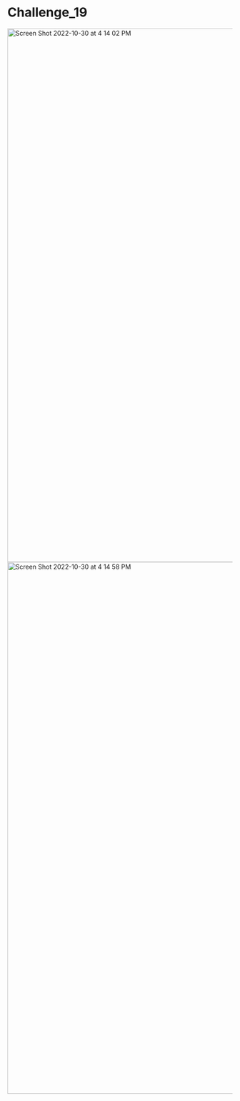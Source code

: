 # Challenge_19

<img width="1195" alt="Screen Shot 2022-10-30 at 4 14 02 PM" src="https://user-images.githubusercontent.com/105071493/198906907-4a8b6d88-c5fa-4cb6-b5a2-c8b1fc437cbb.png">

<img width="1191" alt="Screen Shot 2022-10-30 at 4 14 58 PM" src="https://user-images.githubusercontent.com/105071493/198906914-d843b2a8-97a9-4592-ae0a-78251c8edde3.png">
